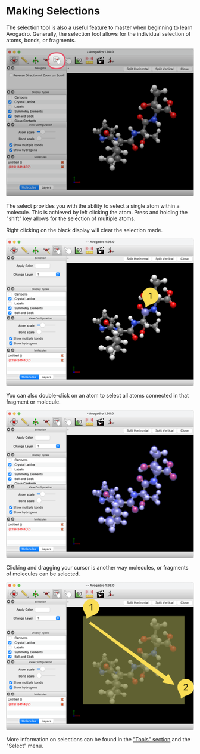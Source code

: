 # Making Selections

The selection tool is also a useful feature to master when beginning to learn Avogadro. Generally, the selection tool allows for the individual selection of atoms, bonds, or fragments.

![](../../_static/tutorial-select-tool.png)

The select provides you with the ability to select a single atom within a molecule. This is achieved by left clicking the atom. Press and holding the "shift" key allows for the selection of multiple atoms.

Right clicking on the black display will clear the selection made.

![](../../_static/tutorial-select-atom.png)

You can also double-click on an atom to select all atoms connected in that fragment or molecule.

![](../../_static/tutorial-select-all.png)

Clicking and dragging your cursor is another way molecules, or fragments of molecules can be selected.

![](../../_static/tutorial-select-drag.png)

More information on selections can be found in the ["Tools" section](tools) and the "Select" menu.
